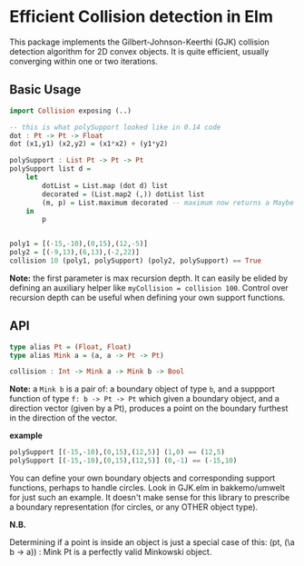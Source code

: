 # Efficient Collision detection in Elm
This package implements the Gilbert-Johnson-Keerthi (GJK) collision detection algorithm for 2D convex objects.
It is quite efficient, usually converging within one or two iterations.

## Basic Usage

```haskell
import Collision exposing (..)

-- this is what polySupport looked like in 0.14 code
dot : Pt -> Pt -> Float
dot (x1,y1) (x2,y2) = (x1*x2) + (y1*y2)

polySupport : List Pt -> Pt -> Pt
polySupport list d =
    let
        dotList = List.map (dot d) list
        decorated = (List.map2 (,)) dotList list
        (m, p) = List.maximum decorated -- maximum now returns a Maybe b
    in
        p


poly1 = [(-15,-10),(0,15),(12,-5)]
poly2 = [(-9,13),(6,13),(-2,22)]
collision 10 (poly1, polySupport) (poly2, polySupport) == True
````
**Note:** the first parameter is max recursion depth. It can easily be elided by defining an auxiliary helper
like `myCollision = collision 100`. Control over recursion depth can be useful when defining your own support
functions.

## API

```haskell
type alias Pt = (Float, Float)
type alias Mink a = (a, a -> Pt -> Pt)

collision : Int -> Mink a -> Mink b -> Bool
```
**Note:** a `Mink b` is a pair of: a boundary object of type `b`, and a suppport function of type
`f: b -> Pt -> Pt` which given a boundary object, and a direction vector (given by a Pt), produces
a point on the boundary furthest in the direction of the vector.

**example**
```haskell
polySupport [(-15,-10),(0,15),(12,5)] (1,0) == (12,5)
polySupport [(-15,-10),(0,15),(12,5)] (0,-1) == (-15,10)
```

You can define your own boundary objects and corresponding support functions, perhaps to handle
circles. Look in GJK.elm in bakkemo/umwelt for just such an example. It doesn't make sense for this
library to prescribe a boundary representation (for circles, or any OTHER object type).

**N.B.**

Determining if a point is inside an object is just a special case of this: (pt, (\a b -> a)) : Mink Pt is a
perfectly valid Minkowski object.
